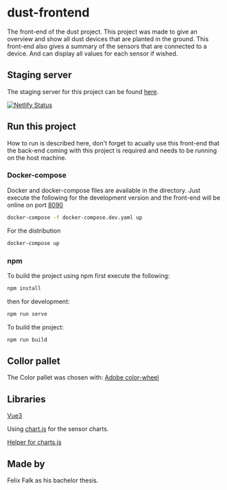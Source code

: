 # dust-frontend
The front-end of the dust project.
This project was made to give an overview and show all dust devices that are planted in the ground.
This front-end also gives a summary of the sensors that are connected to a device. 
And can display all values for each sensor if wished.

## Staging server

The staging server for this project can be found [here](https://scintillating-hotteok-03eadd.netlify.app).

[![Netlify Status](https://api.netlify.com/api/v1/badges/6ad41b57-8940-4ec7-bd78-e03513d63bba/deploy-status)](https://app.netlify.com/sites/scintillating-hotteok-03eadd/deploys)

## Run this project

How to run is described here, don't forget to acually use this front-end that the back-end coming with this project is required and needs to be running on the host machine.

### Docker-compose

Docker and docker-compose files are available in the directory.
Just execute the following for the development version and the front-end will be online on port [8090](http://localhost:8090/)

```bash
docker-compose -f docker-compose.dev.yaml up
```

For the distribution
```bash
docker-compose up
```

### npm

To build the project using npm first execute the following:

```bash
npm install
```
then for development:

```bash
npm run serve
```

To build the project:

```bash
npm run build
```


## Collor pallet

The Color pallet was chosen with: [Adobe color-wheel](https://color.adobe.com/create/color-wheel)


## Libraries

[Vue3](https://vuejs.org/)

Using [chart.js](https://vue-chart-3.netlify.app/guide/usage/) for the sensor charts.

[Helper for charts.js](https://www.chartjs.org/docs/3.0.2/charts/line.html)

## Made by

Felix Falk as his bachelor thesis.

